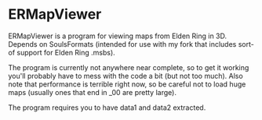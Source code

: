 # ERMapViewer

ERMapViewer is a program for viewing maps from Elden Ring in 3D. Depends on SoulsFormats (intended for use with my fork that includes sort-of support for Elden Ring .msbs).

The program is currently not anywhere near complete, so to get it working you'll probably have to mess with the code a bit (but not too much). Also note that performance is terrible right now, so be careful not to load huge maps (usually ones that end in _00 are pretty large).

The program requires you to have data1 and data2 extracted.